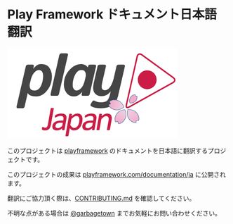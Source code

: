 # Play Framework ドキュメント日本語翻訳

![play_ja_logo](images/play_ja_logo.png)

このプロジェクトは [playframework](https://www.playframework.com/) のドキュメントを日本語に翻訳するプロジェクトです。

このプロジェクトの成果は [playframework.com/documentation/ja](https://playframework.com/documentation/ja/) に公開されます。

翻訳にご協力頂く際は、[CONTRIBUTING.md](https://github.com/playframework-ja/translation-project/blob/2.3.x/CONTRIBUTING.md) を確認してください。

不明な点がある場合は [@garbagetown](https://twitter.com/garbagetown) までお気軽にお問い合わせください。
